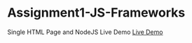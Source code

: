 # Assignment1-JS-Frameworks
Single HTML Page and NodeJS
Live Demo
[Live Demo](https://bhagsingh.github.io/Assignment1-JS-Frameworks/)
